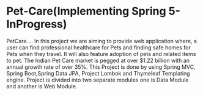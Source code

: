 # Pet-Care(Implementing Spring 5-InProgress)
PetCare....
In this project we are aiming to provide web application where, a user can find professional healthcare for Pets and finding safe homes for Pets when they travel. It will also feature adoption of pets and related items to pet. The Indian Pet Care market is pegged at over $1.22 billion with an annual growth rate of over 35%.
This Project is done by using Spring MVC, Spring Boot,Spring Data JPA, Project Lombok and Thymeleaf Templating engine. Project is divided into two separate modules 
one is Data Module and another is Web Module.
